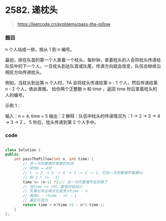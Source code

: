 # 2582. 递枕头

> https://leetcode.cn/problems/pass-the-pillow

### 题目

n 个人站成一排，按从 1 到 n 编号。

最初，排在队首的第一个人拿着一个枕头。每秒钟，拿着枕头的人会将枕头传递给队伍中的下一个人。一旦枕头到达队首或队尾，传递方向就会改变，队伍会继续沿相反方向传递枕头。

例如，当枕头到达第 n 个人时，TA 会将枕头传递给第 n - 1 个人，然后传递给第 n - 2 个人，依此类推。 给你两个正整数 n 和 time ，返回 time 秒后拿着枕头的人的编号。

示例 1：

输入：n = 4, time = 5 输出：2 解释：队伍中枕头的传递情况为：1 -> 2 -> 3 -> 4 -> 3 -> 2 。 5 秒后，枕头传递到第 2 个人手中。

### code

```cpp

class Solution {
public:
    int passThePillow(int n, int time) {
        // 求一次完整循环需要的时间
        // 举例n = 4时
        // 1 -> 2 -> 3 -> 4 -> 3 -> 2 -> 1，可知一次完整循环需要6s
        // 即 2 * (n - 1)
        time %= (n-1) *2;// 在一次完整循环走到哪了
        // 当time >= n时，数值开始减小
        // 先算出多出单次长度多少time - n
        // 再用n - (time - n) - 1
        // 最后化简为
        return time < n?time +1 : n*2-time-1; 
    }
};

```
